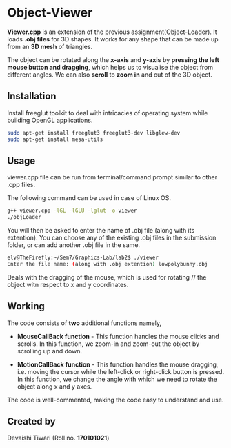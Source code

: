 # Object-Viewer

**Viewer.cpp** is an extension of the previous assignment(Object-Loader). It loads **.obj files** for 3D shapes. It works for any shape that can be made up from an **3D mesh** of triangles.

The object can be rotated along the **x-axis** and **y-axis** by **pressing the left mouse button and dragging**, which helps us to visualise the object from different angles. We can also **scroll** to **zoom in** and out of the 3D object.

## Installation

Install freeglut toolkit to deal with intricacies of operating system while building OpenGL applications.

```bash
sudo apt-get install freeglut3 freeglut3-dev libglew-dev
sudo apt-get install mesa-utils
```

## Usage

viewer.cpp file can be run from terminal/command prompt similar to other .cpp files.

The following command can be used in case of Linux OS.

```bash
g++ viewer.cpp -lGL -lGLU -lglut -o viewer
./objLoader
```

You will then be asked to enter the name of .obj file (along with its extention). You can choose any of the existing .obj files in the submission folder, or can add another .obj file in the same.

```bash
elv@TheFirefly:~/Sem7/Graphics-Lab/lab2$ ./viewer
Enter the file name: (along with .obj extention) lowpolybunny.obj
```

Deals with the dragging of the mouse, which is used for rotating
// the object witn respect to x and y coordinates.

## Working
The code consists of **two** additional functions namely,

* **MouseCallBack function** - This function handles the mouse clicks and scrolls. In this function, we zoom-in and zoom-out the object by scrolling up and down.

* **MotionCallBack function** - This function handles the mouse dragging, i.e. moving the cursor while the left-click or right-click button is pressed. In this function, we change the angle with which we need to rotate the object along x and y axes.

The code is well-commented, making the code easy to understand and use.

## Created by
Devaishi Tiwari (Roll no. **170101021**)